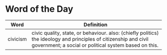 # Word of the Day

|Word|Definition|
|---|---|
|civicism|civic quality, state, or behaviour. also: (chiefly politics) the ideology and principles of citizenship and civil government; a social or political system based on this.|